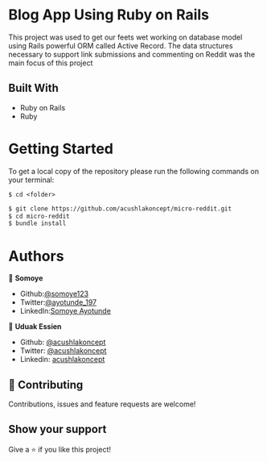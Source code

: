 # Blog App Using Ruby on Rails

This project was used to get our feets wet working on database model using Rails powerful ORM called Active Record.
The data structures necessary to support link submissions and commenting on Reddit was the main focus of this project

## Built With

- Ruby on Rails
- Ruby

# Getting Started

To get a local copy of the repository please run the following commands on your terminal:

```
$ cd <folder>
```

~~~bash
$ git clone https://github.com/acushlakoncept/micro-reddit.git
$ cd micro-reddit
$ bundle install 
~~~

# Authors

👤 **Somoye**

- Github:[@somoye123](https://github.com/somoye123)
- Twitter:[@ayotunde_197](https://twitter.com/ayotunde_197)
- LinkedIn:[Somoye Ayotunde](https://www.linkedin.com/in/somoye-ayotunde-03a471161)


👤 **Uduak Essien**

- Github: [@acushlakoncept](https://github.com/acushlakoncept/)
- Twitter: [@acushlakoncept](https://twitter.com/acushlakoncept)
- Linkedin: [acushlakoncept](https://www.linkedin.com/in/acushlakoncept/)


## 🤝 Contributing

Contributions, issues and feature requests are welcome!

## Show your support

Give a ⭐️ if you like this project!
